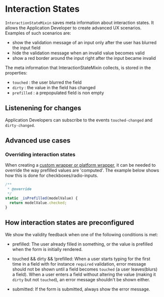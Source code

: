 # Interaction States

`InteractionStateMixin` saves meta information about interaction states. It allows the
Application Developer to create advanced UX scenarios.
Examples of such scenarios are:

- show the validation message of an input only after the user has blurred the input field
- hide the validation message when an invalid value becomes valid
- show a red border around the input right after the input became invalid

The meta information that InteractionStateMixin collects, is stored in the properties:

- `touched` : the user blurred the field
- `dirty` : the value in the field has changed
- `prefilled` : a prepopulated field is non empty

## Listenening for changes

Application Developers can subscribe to the events `touched-changed` and `dirty-changed`.

## Advanced use cases

### Overriding interaction states

When creating a [custom wrapper or platform wrapper](./FormFundaments.md), it can be needed to
override the way prefilled values are 'computed'. The example below shows how this is done for
checkboxes/radio-inputs.

```js
/**
 * @override
 */
static _isPrefilled(modelValue) {
  return modelValue.checked;
}
```

## How interaction states are preconfigured

We show the validity feedback when one of the following conditions is met:

- prefilled:
  The user already filled in something, or the value is prefilled
  when the form is initially rendered.

- touched && dirty && !prefilled:
  When a user starts typing for the first time in a field with for instance `required` validation,
  error message should not be shown until a field becomes `touched` (a user leaves(blurs) a field).
  When a user enters a field without altering the value (making it `dirty` but not `touched`),
  an error message shouldn't be shown either.

- submitted:
  If the form is submitted, always show the error message.
